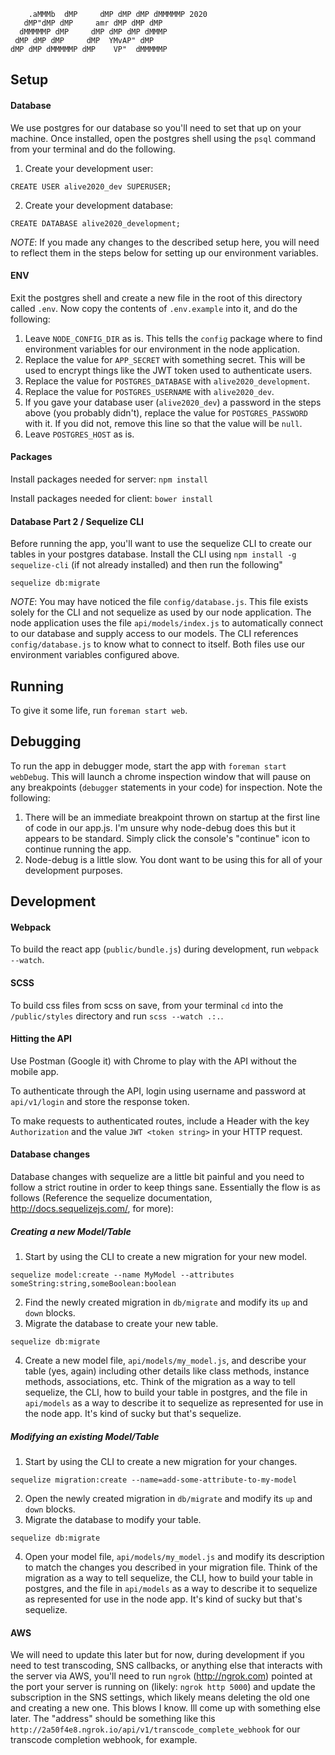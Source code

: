 ```
    .aMMMb  dMP     dMP dMP dMP dMMMMMP 2020
   dMP"dMP dMP     amr dMP dMP dMP
  dMMMMMP dMP     dMP dMP dMP dMMMP
 dMP dMP dMP     dMP  YMvAP" dMP
dMP dMP dMMMMMP dMP    VP"  dMMMMMP
```

## Setup

#### Database
We use postgres for our database so you'll need to set that up on your machine. Once installed, open the postgres shell using the `psql` command from your terminal and do the following.

1. Create your development user:
```
CREATE USER alive2020_dev SUPERUSER;
```
2. Create your development database:
```
CREATE DATABASE alive2020_development;
```

*NOTE*: If you made any changes to the described setup here, you will need to reflect them in the steps below for setting up our environment variables.

#### ENV
Exit the postgres shell and create a new file in the root of this directory called `.env`. Now copy the contents of `.env.example` into it, and do the following:

1. Leave `NODE_CONFIG_DIR` as is. This tells the `config` package where to find environment variables for our environment in the node application.
2. Replace the value for `APP_SECRET` with something secret. This will be used to encrypt things like the JWT token used to authenticate users.
3. Replace the value for `POSTGRES_DATABASE` with `alive2020_development`.
4. Replace the value for `POSTGRES_USERNAME` with `alive2020_dev`.
5. If you gave your database user (`alive2020_dev`) a password in the steps above (you probably didn't), replace the value for `POSTGRES_PASSWORD` with it. If you did not, remove this line so that the value will be `null`.
6. Leave `POSTGRES_HOST` as is.

#### Packages
Install packages needed for server: `npm install`

Install packages needed for client: `bower install`


#### Database Part 2 / Sequelize CLI
Before running the app, you'll want to use the sequelize CLI to create our tables in your postgres database.
Install the CLI using `npm install -g sequelize-cli` (if not already installed) and then run the following"
```
sequelize db:migrate
```

*NOTE*: You may have noticed the file `config/database.js`. This file exists solely for the CLI and not sequelize as used by our node application. The node application uses the file `api/models/index.js` to automatically connect to our database and supply access to our models. The CLI references `config/database.js` to know what to connect to itself. Both files use our environment variables configured above.

## Running
To give it some life, run `foreman start web`.

## Debugging
To run the app in debugger mode, start the app with `foreman start webDebug`. This will launch a chrome inspection window that will pause on any breakpoints (`debugger` statements in your code) for inspection. Note the following:
1. There will be an immediate breakpoint thrown on startup at the first line of code in our app.js. I'm unsure why node-debug does this but it appears to be standard. Simply click the console's "continue" icon to continue running the app.
2. Node-debug is a little slow. You dont want to be using this for all of your development purposes.

## Development

#### Webpack
To build the react app (`public/bundle.js`) during development, run `webpack --watch`.

#### SCSS
To build css files from scss on save, from your terminal `cd` into the `/public/styles` directory and run `scss --watch .:.`.

#### Hitting the API
Use Postman (Google it) with Chrome to play with the API without the mobile app.

To authenticate through the API, login using username and password at `api/v1/login` and store the response token.

To make requests to authenticated routes, include a Header with the key `Authorization` and the value `JWT <token string>` in your HTTP request.

#### Database changes
Database changes with sequelize are a little bit painful and you need to follow a strict routine in order to keep things sane. Essentially the flow is as follows (Reference the sequelize documentation, http://docs.sequelizejs.com/, for more):

##### Creating a new Model/Table
1. Start by using the CLI to create a new migration for your new model.
```
sequelize model:create --name MyModel --attributes someString:string,someBoolean:boolean
```
2. Find the newly created migration in `db/migrate` and modify its `up` and `down` blocks.
3. Migrate the database to create your new table.
```
sequelize db:migrate
```
4. Create a new model file, `api/models/my_model.js`, and describe your table (yes, again) including other details like class methods, instance methods, associations, etc. Think of the migration as a way to tell sequelize, the CLI, how to build your table in postgres, and the file in `api/models` as a way to describe it to sequelize as represented for use in the node app. It's kind of sucky but that's sequelize.

##### Modifying an existing Model/Table
1. Start by using the CLI to create a new migration for your changes.
```
sequelize migration:create --name=add-some-attribute-to-my-model
```
2. Open the newly created migration in `db/migrate` and modify its `up` and `down` blocks.
3. Migrate the database to modify your table.
```
sequelize db:migrate
```
4. Open your model file, `api/models/my_model.js` and modify its description to match the changes you described in your migration file. Think of the migration as a way to tell sequelize, the CLI, how to build your table in postgres, and the file in `api/models` as a way to describe it to sequelize as represented for use in the node app. It's kind of sucky but that's sequelize.

#### AWS
We will need to update this later but for now, during development if you need to test transcoding, SNS callbacks, or anything else that interacts with the server via AWS, you'll need to run `ngrok` (http://ngrok.com) pointed at the port your server is running on (likely: `ngrok http 5000`) and update the subscription in the SNS settings, which likely means deleting the old one and creating a new one. This blows I know. Ill come up with something else later. The "address" should be something like this `http://2a50f4e8.ngrok.io/api/v1/transcode_complete_webhook` for our transcode completion webhook, for example.

